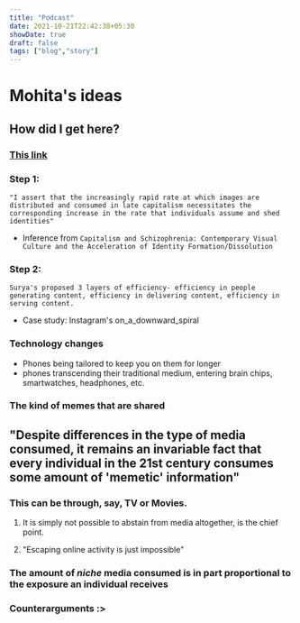 ```yaml
---
title: "Podcast"
date: 2021-10-21T22:42:38+05:30
showDate: true
draft: false
tags: ["blog","story"]
---
```


# Mohita's ideas

## How did I get here?

### [This link](https://www.instagram.com/p/CVRfuP2MFPr/?utm_source=ig_web_copy_link)

### Step 1:

``` example
"I assert that the increasingly rapid rate at which images are distributed and consumed in late capitalism necessitates the corresponding increase in the rate that individuals assume and shed identities"
```

-   Inference from
    `Capitalism and Schizophrenia: Contemporary Visual Culture and the Acceleration of Identity Formation/Dissolution`

### Step 2:

``` example
Surya's proposed 3 layers of efficiency- efficiency in people generating content, efficiency in delivering content, efficiency in serving content.
```

-   Case study: Instagram's on_a_downward_spiral

### Technology changes

-   Phones being tailored to keep you on them for longer
-   phones transcending their traditional medium, entering brain chips,
    smartwatches, headphones, etc.

### The kind of memes that are shared

## "Despite differences in the type of media consumed, it remains an invariable fact that every individual in the 21st century consumes some amount of 'memetic' information"

### This can be through, say, TV or Movies.

1.  It is simply not possible to abstain from media altogether, is the
    chief point.

2.  "Escaping online activity is just impossible"

### The amount of *niche* media consumed is in part proportional to the exposure an individual receives

### Counterarguments :>
